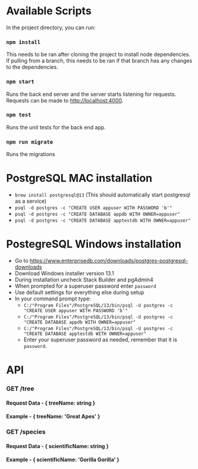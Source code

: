# Available Scripts

In the project directory, you can run:
### `npm install`
This needs to be ran after cloning the project to install node dependencies. If pulling from a branch, this needs to be
ran if that branch has any changes to the dependencies.

### `npm start`

Runs the back end server and the server starts listening for requests. Requests can be made to
[http://localhost:4000](http://localhost:4000).

### `npm test`

Runs the unit tests for the back end app.

### `npm run migrate`

Runs the migrations

# PostgreSQL MAC installation
* `brew install postgresql@13` (This should automatically start postgresql as a service)
* `psql -d postgres -c "CREATE USER appuser WITH PASSWORD 'b'"`
* `psql -d postgres -c "CREATE DATABASE appdb WITH OWNER=appuser"`
* `psql -d postgres -c "CREATE DATABASE apptestdb WITH OWNER=appuser"`

# PostegreSQL Windows installation
* Go to https://www.enterprisedb.com/downloads/postgres-postgresql-downloads
* Download Windows installer version 13.1
* During installation uncheck Stack Builder and pgAdmin4
* When prompted for a superuser password enter `password`
* Use default settings for everything else during setup
* In your command prompt type:
  * `C:/"Program Files"/PostgreSQL/13/bin/psql -U postgres -c "CREATE USER appuser WITH PASSWORD 'b'"`
  * `C:/"Program Files"/PostgreSQL/13/bin/psql -U postgres -c "CREATE DATABASE appdb WITH OWNER=appuser"`
  * `C:/"Program Files"/PostgreSQL/13/bin/psql -U postgres -c "CREATE DATABASE apptestdb WITH OWNER=appuser"`
  * Enter your superuser password as needed, remember that it is `password`.
  
# API
### GET /tree
#### Request Data - { treeName: string }
#### Example - { treeName: 'Great Apes' }

### GET /species
#### Request Data - { scientificName: string }
#### Example - { scientificName: 'Gorilla Gorilla' }
